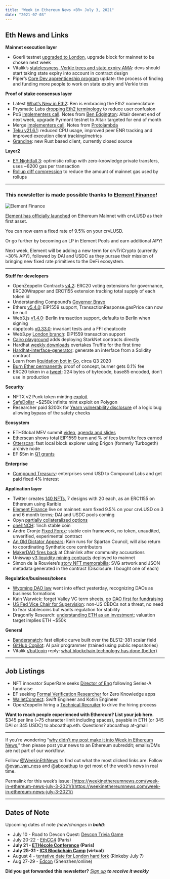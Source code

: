 ```yaml
---
title: "Week in Ethereum News <BR> July 3, 2021"
date: "2021-07-03"
---
```


## **Eth News and Links**

**Mainnet execution layer**

- Goerli testnet [upgraded to London](https://twitter.com/nethermindeth/status/1410884599274692609), upgrade block for mainnet to be chosen next week
- Vitalik’s [statelessness, Verkle trees and state expiry AMA](https://www.reddit.com/r/ethereum/comments/o9s15i/impromptu_technical_ama_on_statelessness_and/): devs should start taking state expiry into account in contract design
- Piper’s [Core Dev apprenticeship program](https://snakecharmers.ethereum.org/the-core-developer-apprenticeship-program/) update: the process of finding and funding more people to work on state expiry and Verkle tries

**Proof of stake consensus layer**

- Latest [What’s New in Eth2](https://hackmd.io/@benjaminion/eth2_news/https%3A%2F%2Fhackmd.io%2F%40benjaminion%2Fwnie2_210702): Ben is embracing the Eth2 nomenclature
- Prysmatic Labs [dropping Eth2 terminology](https://twitter.com/rauljordaneth/status/1409527165138391043) to reduce user confusion
- PoS [implementers call](https://www.youtube.com/watch?v=FNXk4ScqHn0&t=168s). Notes from [Ben Edgington](https://hackmd.io/@benjaminion/BJSvvGs2O): Altair devnet end of next week, upgrade Pyrmont testnet to Altair targeted for end of month
- Merge [implementers call](https://www.youtube.com/watch?v=6d944TCNpqc&t=24s). Notes from [Protolambda](https://notes.ethereum.org/@protolambda/BJdsuHjnO)
- [Teku v21.6.1](https://github.com/ConsenSys/teku/releases/tag/21.6.1): reduced CPU usage, improved peer ENR tracking and improved execution client tracking/metrics
- [Grandine](https://github.com/sifraitech/grandine): new Rust based client, currently closed source

**Layer2**

- [EY Nightfall 3](https://www.ey.com/en_gl/news/2021/07/ey-contributes-a-zero-knowledge-proof-layer-2-protocol-into-the-public-domain-to-help-address-increasing-transaction-costs-on-ethereum-blockchain): optimistic rollup with zero-knowledge private transfers, uses ~8200 gas per transaction
- [Rollup diff compression](https://ethresear.ch/t/rollup-diff-compression-application-level-compression-strategies-to-reduce-the-l2-data-footprint-on-l1/9975) to reduce the amount of mainnet gas used by rollups

* * *

### **This newsletter is made possible thanks to [Element Finance](https://www.element.fi/)!**

![Element Finance](https://weekinethereumnews.com/wp-content/uploads/2021/07/IMG_20210702_182909_267-1024x538.jpg)

[Element has officially launched](https://medium.com/element-finance/element-is-live-on-ethereum-mainnet-ae7c58cf2e57) on Ethereum Mainnet with crvLUSD as their first asset. 

You can now earn a fixed rate of 9.5% on your crvLUSD. 

Or go further by becoming an LP in Element Pools and earn additional APY! 

Next week, Element will be adding a new term for crvTriCrypto (currently ~30% APY), followed by DAI and USDC as they pursue their mission of bringing new fixed rate primitives to the DeFi ecosystem. 

* * *

**Stuff for developers**

- OpenZeppelin Contracts [v4.2](https://blog.openzeppelin.com/openzeppelin-contracts-4-2/): ERC20 voting extensions for governance, ERC20Wrapper and ERC1155 extension tracking total supply of each token id
- Understanding Compound’s [Governor Bravo](https://medium.com/tally-blog/understanding-governor-bravo-69b06f1875da)
- Ethers [v5.4.0](https://github.com/ethers-io/ethers.js/releases/tag/v5.4.0): EIP1559 support, TransactionResponse.gasPrice can now be null
- Web3.js [v1.4.0](https://github.com/ChainSafe/web3.js/releases/tag/v1.4.0): Berlin transaction support, defaults to Berlin when signing
- dapptools [v0.33.0](https://github.com/dapphub/dapptools/releases/tag/dapp%2F0.33.0): invariant tests and a FFI cheatcode
- Web3.py [London branch](https://snakecharmers.ethereum.org/web3-py-goes-to-london/): EIP1559 transaction support
- [Cairo playground](https://www.cairo-lang.org/playground/) adds deploying StarkNet contracts directly
- Hardhat [weekly downloads](https://twitter.com/gitpusha/status/1409572555611115525) overtakes Truffle for the first time
- [Hardhat-interface-generator](https://github.com/dmihal/hardhat-interface-generator): generate an interface from a Solidity contract
- Learn from [liquidation bot in Go](https://github.com/fxfactorial/liquidation-bot-fall-2020), circa Q3 2020
- [Burn Ether permanently](https://github.com/amanusk/burn4ever) proof of concept, burner gets 0.1% fee
- ERC20 token in a [tweet](https://twitter.com/wadealexc/status/1409861913119428610): 224 bytes of bytecode, base85 encoded, don’t use in production

**Security**

- NFTX v2 Punk token minting [exploit](https://blog.nftx.org/nftx-v2-punk-incident-post-mortem/)
- [SafeDollar](https://twitter.com/mudit__gupta/status/1409463917290557440) ~$250k infinite mint exploit on Polygon
- Researcher paid $200k for [Yearn vulnerability disclosure](https://github.com/yearn/yearn-security/blob/master/disclosures/2021-06-29.md) of a logic bug allowing bypass of the safety checks

**Ecosystem**

- ETHGlobal MEV summit [video](https://www.youtube.com/watch?v=s3nACF7uVZw&t=270s), [agenda and slides](https://hackmd.io/ivUzk3piQEG8ALzCGbxlag)
- [Etherscan](https://goerli.etherscan.io/blocks) shows total EIP1559 burn and % of fees burnt/tx fees earned
- [Otterscan](https://github.com/wmitsuda/otterscan): fast local block explorer using Erigon (formerly Turbogeth) archive node
- EF $5m in [Q1 grants](https://blog.ethereum.org/2021/07/01/esp-allocation-update-q1-2021/)

**Enterprise**

- [Compound Treasury](https://medium.com/compound-finance/announcing-compound-treasury-for-businesses-institutions-83d4484fb82e): enterprises send USD to Compound Labs and get paid fixed 4% interest

**Application layer**

- Twitter creates [140 NFTs](https://rarible.com/twitter?tab=created), 7 designs with 20 each, as an ERC1155 on Ethereum using Rarible
- [Element Finance](https://medium.com/element-finance/element-is-live-on-ethereum-mainnet-ae7c58cf2e57) live on mainnet: earn fixed 9.5% on your crvLUSD on 3 and 6 month terms; DAI and USDC pools coming
- Opyn [partially collateralized options](https://medium.com/opyn/opyn-partial-collateralization-how-to-trade-partially-collateralized-defi-options-3e23e8a201e)
- [one1INCH](https://medium.com/ichifarm/introducing-one1inch-a-stablecoin-for-better-payments-incentives-and-rewards-in-defi-2fc4d1331252): 1inch stable coin
- Andre Cronje [Fixed Forex](https://andrecronje.medium.com/introducing-fixed-forex-usd-eur-zar-ypy-cny-etc-e668b931a884): stable coin framework, no token, unaudited, unverified, experimental contract
- [An Old Dictator Appears](https://blog.synthetix.io/an-old-dictator-appears/): Kain runs for Spartan Council, will also return to coordinating Synthetix core contributors
- [MakerDAO fires back](https://forum.makerdao.com/t/response-to-chainlinkgod-accusations/9112) at Chainlink after community accusations
- Uniswap [v3 liquidity mining contracts](https://twitter.com/Uniswap/status/1410675488172003330) deployed to mainnet
- Simon de la Rouviere’s [story NFT memorabilia](https://untitledfrontier.substack.com/p/the-line-to-anchor-city-nft-memorabilia): SVG artwork and JSON metadata generated in the contract (Disclosure: I bought one of each)

**Regulation/business/tokens**

- [Wyoming DAO law](https://wyoleg.gov/2021/Introduced/SF0038.pdf) went into effect yesterday, recognizing DAOs as business formations
- Kain Warwick: forget Valley VC term sheets, go [DAO first for fundraising](https://blog.synthetix.io/dao-first-capital-formation/)
- [US Fed Vice Chair for Supervision](https://www.federalreserve.gov/newsevents/speech/quarles20210628a.htm): non-US CBDCs not a threat, no need to fear stablecoins but wants regulation for stability
- Dragonfly Research: [understanding ETH as an investment](https://medium.com/dragonfly-research/a-guide-to-understanding-eth-as-an-investment-6f0f393db591); valuation target implies ETH ~$50k

**General**

- [Bandersnatch](https://ethresear.ch/t/introducing-bandersnatch-a-fast-elliptic-curve-built-over-the-bls12-381-scalar-field/9957): fast elliptic curve built over the BLS12-381 scalar field
- [GitHub Copilot](https://copilot.github.com/): AI pair programmer (trained using public repositories)
- Vitalik [r/buttcoin](https://www.reddit.com/r/Buttcoin/comments/oac9lc/the_charles_ponzi_of_the_modern_era_answers/h3ldo00) reply: [what blockchain technology has done (better)](https://www.reddit.com/r/Buttcoin/comments/oac9lc/the_charles_ponzi_of_the_modern_era_answers/h3lf9g1)

* * *

## **Job Listings**

- NFT innovator SuperRare seeks [Director of Eng](https://superrare.breezy.hr/p/f1919c5bb07b-director-of-engineering) following Series-A fundraise
- EF seeking [Formal Verification Researcher](https://hackmd.io/@leoalt/fv-zk) for Zero Knowledge apps
- [WalletConnect](https://angel.co/company/walletconnect/jobs): Swift Engineer and Kotlin Engineer
- OpenZeppelin hiring a [Technical Recruiter](https://openzeppelin.com/jobs/opening/?gh_jid=4548720003) to drive the hiring process

**Want to reach people experienced with Ethereum? List your job here.** $345 per line (~75 character limit including spaces), payable in ETH (or 345 DAI or 345 USDC) to abcoathup.eth. Questions? abcoathup at-gmail

* * *

If you’re wondering “[why didn’t my post make it into Week in Ethereum News](https://www.evanvanness.com/post/179914035841/why-didnt-my-post-make-the-newsletter),” then please post your news to an Ethereum subreddit; emails/DMs are not part of our workflow.

Follow [@WeekinEthNews](https://twitter.com/WeekInEthNews) to find out what the most clicked links are. Follow [@evan\_van\_ness](https://twitter.com/evan_van_ness) and [@abcoathup](https://twitter.com/abcoathup) to get most of the week’s news in real time.

Permalink for this week’s issue: [https://weekinethereumnews.com/week-in-ethereum-news-july-3-2021/](https://weekinethereumnews.com/week-in-ethereum-news-july-3-2021/)

* * *

## **Dates of Note**

Upcoming dates of note _(new/changes in **bold**)_**:**

- July 10 - Road to Devcon Quest: [Devcon Trivia Game](https://ethstaker.cc/road-to-devcon/)
- July 20-22 - [EthCC4](https://ethcc.io/) (Paris)
- **July 21 - [ETHécole Conference](https://medium.com/ethereum-magicians/ethecol%C3%A9-conference-all-you-need-to-know-7867dec7eaf6) (Paris)**
- **July 25-31 - [IC3 Blockchain Camp](https://www.initc3.org/events/2021-07-25-ic3-blockchain-summer-camp) (virtual)**
- August 4 - [tentative date for London hard fork](https://docs.google.com/spreadsheets/d/1Y3yyTqeqRO1O2UFVkNkHK_V5oRulZd6y-JJbSnKYrb4) (Rinkeby July 7)
- Aug 27-29 - [Edcon](https://www.edcon.io/) (Shenzhen/online)

**Did you get forwarded this newsletter?** _[Sign up](https://weekinethereum.substack.com/subscribe#about) **to receive it weekly**_
